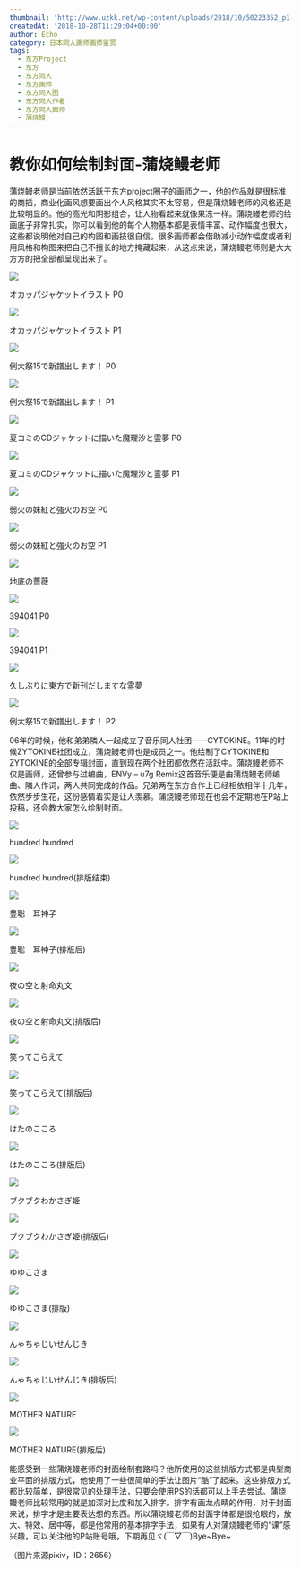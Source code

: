 ```yaml
---
thumbnail: 'http://www.uzkk.net/wp-content/uploads/2018/10/50223352_p1-825x510.png'
createdAt: '2018-10-28T11:29:04+00:00'
author: Echo
category: 日本同人画师画师鉴赏
tags:
  - 东方Project
  - 东方
  - 东方同人
  - 东方画师
  - 东方同人图
  - 东方同人作者
  - 东方同人画师
  - 蒲烧鳗
---
```


# 教你如何绘制封面-蒲烧鳗老师

蒲烧鳗老师是当前依然活跃于东方project圈子的画师之一，他的作品就是很标准的商插，商业化画风想要画出个人风格其实不太容易，但是蒲烧鳗老师的风格还是比较明显的。他的高光和阴影组合，让人物看起来就像果冻一样。蒲烧鳗老师的绘画底子非常扎实，你可以看到他的每个人物基本都是表情丰富、动作幅度也很大，这些都说明他对自己的构图和画技很自信。很多画师都会借助减小动作幅度或者利用风格和构图来把自己不擅长的地方掩藏起来，从这点来说，蒲烧鳗老师则是大大方方的把全部都呈现出来了。

![](http://www.uzkk.net/wp-content/uploads/2018/10/62776275-878x1024.png)

オカッパジャケットイラスト P0

![](http://www.uzkk.net/wp-content/uploads/2018/10/62776275_p1-878x1024.png)

オカッパジャケットイラスト P1

![](http://www.uzkk.net/wp-content/uploads/2018/10/68534949_p0.png)

例大祭15で新譜出します！ P0

![](http://www.uzkk.net/wp-content/uploads/2018/10/68534949_p1.png)

例大祭15で新譜出します！ P1

![](http://www.uzkk.net/wp-content/uploads/2018/10/59215684_p0.png)

夏コミのCDジャケットに描いた魔理沙と霊夢 P0

![](http://www.uzkk.net/wp-content/uploads/2018/10/59215684_p1.png)

夏コミのCDジャケットに描いた魔理沙と霊夢 P1

![](http://www.uzkk.net/wp-content/uploads/2018/10/60607847_p0-904x1024.png)

弱火の妹紅と強火のお空 P0

![](http://www.uzkk.net/wp-content/uploads/2018/10/60607847_p1.png)

弱火の妹紅と強火のお空 P1

![](http://www.uzkk.net/wp-content/uploads/2018/10/12368542_p0-901x1024.jpg)

地底の薔薇

![](http://www.uzkk.net/wp-content/uploads/2018/10/54249206_p0.png)

394041 P0

![](http://www.uzkk.net/wp-content/uploads/2018/10/54249206_p2.png)

394041 P1

![](http://www.uzkk.net/wp-content/uploads/2018/10/56711247_p0-732x1024.jpg)

久しぶりに東方で新刊だしますな霊夢

![](http://www.uzkk.net/wp-content/uploads/2018/10/68534949_p2.png)

例大祭15で新譜出します！ P2

06年的时候，他和弟弟隣人一起成立了音乐同人社团——CYTOKINE。11年的时候ZYTOKINE社团成立，蒲烧鳗老师也是成员之一。他绘制了CYTOKINE和ZYTOKINE的全部专辑封面，直到现在两个社团都依然在活跃中。蒲烧鳗老师不仅是画师，还曾参与过编曲，ENVy – u7g Remix这首音乐便是由蒲烧鳗老师编曲、隣人作词，两人共同完成的作品。兄弟两在东方合作上已经相依相伴十几年，依然步步生花，这份感情着实是让人羡慕。蒲烧鳗老师现在也会不定期地在P站上投稿，还会教大家怎么绘制封面。

![](http://www.uzkk.net/wp-content/uploads/2018/10/50223352_p0-878x1024.png)

hundred hundred

![](http://www.uzkk.net/wp-content/uploads/2018/10/50223352_p1-878x1024.png)

hundred hundred(排版结束)

![](http://www.uzkk.net/wp-content/uploads/2018/10/24132064_p2-612x1024.jpg)

豊聡　耳神子

![](http://www.uzkk.net/wp-content/uploads/2018/10/24132064_p1-731x1024.jpg)

豊聡　耳神子(排版后)

![](http://www.uzkk.net/wp-content/uploads/2018/10/47810453_p0.jpg)

夜の空と射命丸文

![](http://www.uzkk.net/wp-content/uploads/2018/10/47810453_p1.jpg)

夜の空と射命丸文(排版后)

![](http://www.uzkk.net/wp-content/uploads/2018/10/18584085_p1-933x1024.jpg)

笑ってこらえて

![](http://www.uzkk.net/wp-content/uploads/2018/10/18584085_p2.jpg)

笑ってこらえて(排版后)

![](http://www.uzkk.net/wp-content/uploads/2018/10/45692125_p0-860x1024.jpg)

はたのこころ

![](http://www.uzkk.net/wp-content/uploads/2018/10/45692125_p1-1024x860.jpg)

はたのこころ(排版后)

![](http://www.uzkk.net/wp-content/uploads/2018/10/56536942_p0.png)

ブクブクわかさぎ姫

![](http://www.uzkk.net/wp-content/uploads/2018/10/56536942_p1-875x1024.png)

ブクブクわかさぎ姫(排版后)

![](http://www.uzkk.net/wp-content/uploads/2018/10/56624446_p0.png)

ゆゆこさま

![](http://www.uzkk.net/wp-content/uploads/2018/10/56624446_p1.png)

ゆゆこさま(排版)

![](http://www.uzkk.net/wp-content/uploads/2018/10/40565656_p1.jpg)

んゃちゃじいせんじき

![](http://www.uzkk.net/wp-content/uploads/2018/10/40565656_p0.jpg)

んゃちゃじいせんじき(排版后)

![](http://www.uzkk.net/wp-content/uploads/2018/10/43281180_p0.jpg)

MOTHER NATURE

![](http://www.uzkk.net/wp-content/uploads/2018/10/43281180_p1.jpg)

MOTHER NATURE(排版后)

能感受到一些蒲烧鳗老师的封面绘制套路吗？他所使用的这些排版方式都是典型商业平面的排版方式，他使用了一些很简单的手法让图片“酷”了起来。这些排版方式都比较简单，是很常见的处理手法，只要会使用PS的话都可以上手去尝试。蒲烧鳗老师比较常用的就是加深对比度和加入排字。排字有画龙点睛的作用，对于封面来说，排字才是主要表达想的东西。所以蒲烧鳗老师的封面字体都是很抢眼的，放大、特效、居中等，都是他常用的基本排字手法，如果有人对蒲烧鳗老师的“课”感兴趣，可以关注他的P站账号哦，下期再见ヾ(￣▽￣)Bye~Bye~

（图片来源pixiv，ID：2656）
